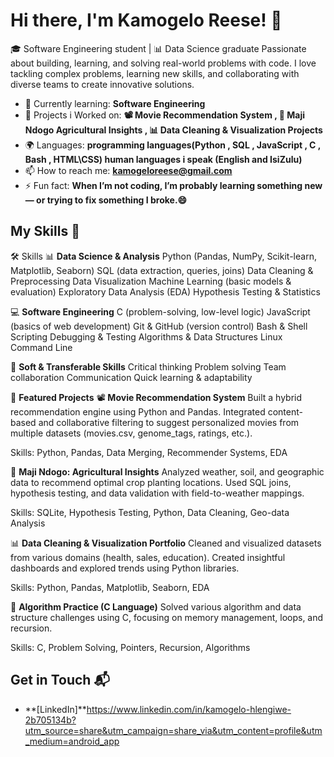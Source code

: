 # Hi there, I'm Kamogelo Reese! 👋

🎓 Software Engineering student | 📊 Data Science graduate
Passionate about building, learning, and solving real-world problems with code.
I love tackling complex problems, learning new skills, and collaborating with diverse teams to create innovative solutions.

- 🌱 Currently learning: **Software Engineering**
- 🔭 Projects i Worked on: **📽️ Movie Recommendation System , 🌱 Maji Ndogo Agricultural Insights , 📊 Data Cleaning & Visualization Projects**
- 🌍 Languages: **programming languages(Python , SQL , JavaScript , C , Bash , HTML\CSS) human languages i speak (English and IsiZulu)**
- 📫 How to reach me: **kamogeloreese@gmail.com**
- ⚡ Fun fact: **When I’m not coding, I’m probably learning something new — or trying to fix something I broke.😄**

## My Skills 🧠
🛠️ Skills
📊 **Data Science & Analysis**
Python (Pandas, NumPy, Scikit-learn, Matplotlib, Seaborn)
SQL (data extraction, queries, joins)
Data Cleaning & Preprocessing
Data Visualization
Machine Learning (basic models & evaluation)
Exploratory Data Analysis (EDA)
Hypothesis Testing & Statistics

💻 **Software Engineering**
C (problem-solving, low-level logic)
JavaScript (basics of web development)
Git & GitHub (version control)
Bash & Shell Scripting
Debugging & Testing
Algorithms & Data Structures
Linux Command Line

🧠 **Soft & Transferable Skills**
Critical thinking
Problem solving
Team collaboration
Communication
Quick learning & adaptability

🚀 **Featured Projects**
📽️ **Movie Recommendation System**
Built a hybrid recommendation engine using Python and Pandas. Integrated content-based and collaborative filtering to suggest personalized movies from multiple datasets (movies.csv, genome_tags, ratings, etc.).

Skills: Python, Pandas, Data Merging, Recommender Systems, EDA

🌱 **Maji Ndogo: Agricultural Insights**
Analyzed weather, soil, and geographic data to recommend optimal crop planting locations. Used SQL joins, hypothesis testing, and data validation with field-to-weather mappings.

Skills: SQLite, Hypothesis Testing, Python, Data Cleaning, Geo-data Analysis

📊 **Data Cleaning & Visualization Portfolio**
Cleaned and visualized datasets from various domains (health, sales, education). Created insightful dashboards and explored trends using Python libraries.

Skills: Python, Pandas, Matplotlib, Seaborn, EDA

🧠 **Algorithm Practice (C Language)**
Solved various algorithm and data structure challenges using C, focusing on memory management, loops, and recursion.

Skills: C, Problem Solving, Pointers, Recursion, Algorithms

## Get in Touch 📬

- **[LinkedIn]**https://www.linkedin.com/in/kamogelo-hlengiwe-2b705134b?utm_source=share&utm_campaign=share_via&utm_content=profile&utm_medium=android_app
  


